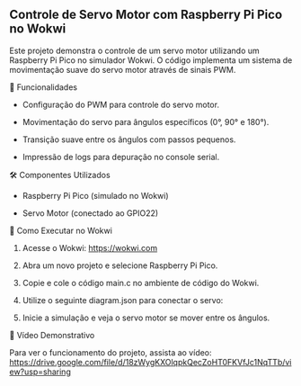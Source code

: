 ## Controle de Servo Motor com Raspberry Pi Pico no Wokwi

Este projeto demonstra o controle de um servo motor utilizando um Raspberry Pi Pico no simulador Wokwi. O código implementa um sistema de movimentação suave do servo motor através de sinais PWM.

🚀 Funcionalidades

- Configuração do PWM para controle do servo motor.

- Movimentação do servo para ângulos específicos (0°, 90° e 180°).

- Transição suave entre os ângulos com passos pequenos.

- Impressão de logs para depuração no console serial.

🛠️ Componentes Utilizados

- Raspberry Pi Pico (simulado no Wokwi)

- Servo Motor (conectado ao GPIO22)

🔧 Como Executar no Wokwi

1. Acesse o Wokwi: https://wokwi.com

2. Abra um novo projeto e selecione Raspberry Pi Pico.

3. Copie e cole o código main.c no ambiente de código do Wokwi.

4. Utilize o seguinte diagram.json para conectar o servo:
   
5. Inicie a simulação e veja o servo motor se mover entre os ângulos.

🎥 Vídeo Demonstrativo

Para ver o funcionamento do projeto, assista ao vídeo: https://drive.google.com/file/d/18zWygKXOlqpkQecZoHT0FKVfJc1NqTTb/view?usp=sharing

